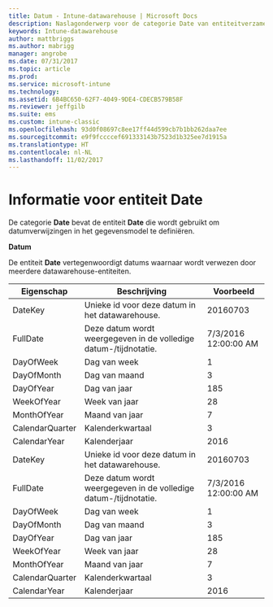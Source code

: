 ```yaml
---
title: Datum - Intune-datawarehouse | Microsoft Docs
description: Naslagonderwerp voor de categorie Date van entiteitverzamelingen in de Intune-datawarehouse-API.
keywords: Intune-datawarehouse
author: mattbriggs
ms.author: mabrigg
manager: angrobe
ms.date: 07/31/2017
ms.topic: article
ms.prod: 
ms.service: microsoft-intune
ms.technology: 
ms.assetid: 6B4BC650-62F7-4049-9DE4-CDECB579B58F
ms.reviewer: jeffgilb
ms.suite: ems
ms.custom: intune-classic
ms.openlocfilehash: 93d0f08697c8ee17ff44d599cb7b1bb262daa7ee
ms.sourcegitcommit: e9f9fccccef691333143b7523d1b325ee7d1915a
ms.translationtype: HT
ms.contentlocale: nl-NL
ms.lasthandoff: 11/02/2017
---
```

# <a name="reference-for-date-entity"></a>Informatie voor entiteit Date

De categorie **Date** bevat de entiteit **Date** die wordt gebruikt om datumverwijzingen in het gegevensmodel te definiëren.

**Datum**

De entiteit **Date** vertegenwoordigt datums waarnaar wordt verwezen door meerdere datawarehouse-entiteiten.

| Eigenschap  | Beschrijving | Voorbeeld |
|---------|------------|--------|
| DateKey | Unieke id voor deze datum in het datawarehouse. | 20160703 |
| FullDate | Deze datum wordt weergegeven in de volledige datum-/tijdnotatie. | 7/3/2016 12:00:00 AM |
| DayOfWeek | Dag van week | 1 |
| DayOfMonth | Dag van maand | 3 |
| DayOfYear | Dag van jaar | 185 |
| WeekOfYear | Week van jaar | 28 |
| MonthOfYear | Maand van jaar | 7 |
| CalendarQuarter | Kalenderkwartaal | 3 |
| CalendarYear | Kalenderjaar | 2016 |
| DateKey | Unieke id voor deze datum in het datawarehouse. | 20160703 |
| FullDate | Deze datum wordt weergegeven in de volledige datum-/tijdnotatie. | 7/3/2016 12:00:00 AM |
| DayOfWeek | Dag van week | 1 |
| DayOfMonth | Dag van maand | 3 |
| DayOfYear | Dag van jaar | 185 |
| WeekOfYear | Week van jaar | 28 |
| MonthOfYear | Maand van jaar | 7 |
| CalendarQuarter | Kalenderkwartaal | 3 |
| CalendarYear | Kalenderjaar | 2016 |
